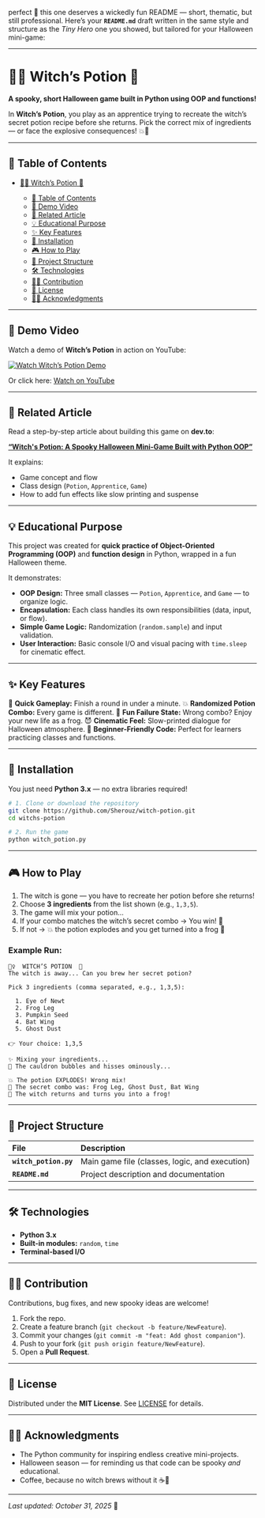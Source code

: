 perfect 👻 this one deserves a wickedly fun README — short, thematic, but still professional. Here’s your **`README.md`** draft written in the same style and structure as the *Tiny Hero* one you showed, but tailored for your Halloween mini-game:

---

# 🧙‍♀️ Witch’s Potion 🧪

**A spooky, short Halloween game built in Python using OOP and functions!**

In **Witch’s Potion**, you play as an apprentice trying to recreate the witch’s secret potion recipe before she returns.
Pick the correct mix of ingredients — or face the explosive consequences! 💥🐸

---

## 📑 Table of Contents

* [🧙‍♀️ Witch’s Potion 🧪](#-witchs-potion-)

  * [📑 Table of Contents](#-table-of-contents)
  * [🎥 Demo Video](#-demo-video)
  * [📰 Related Article](#-related-article)
  * [💡 Educational Purpose](#-educational-purpose)
  * [✨ Key Features](#-key-features)
  * [🚀 Installation](#-installation)
  * [🎮 How to Play](#-how-to-play)
  * [📁 Project Structure](#-project-structure)
  * [🛠️ Technologies](#-technologies)
  * [🤝🏽 Contribution](#-contribution)
  * [📃 License](#-license)
  * [🙌🏽 Acknowledgments](#-acknowledgments)

---

## 🎥 Demo Video

Watch a demo of **Witch’s Potion** in action on YouTube:

[![Watch Witch’s Potion Demo](https://img.youtube.com/vi/oFJRCdFpBwA/0.jpg)](https://youtu.be/oFJRCdFpBwA)

Or click here: [Watch on YouTube](https://youtu.be/oFJRCdFpBwA)

---

## 📰 Related Article

Read a step-by-step article about building this game on **dev.to**:

[**“Witch's Potion: A Spooky Halloween Mini-Game Built with Python OOP”**](https://dev.to/shahrouzlogs/witchs-potion-a-spooky-halloween-mini-game-built-with-python-oop-5090)

It explains:

* Game concept and flow
* Class design (`Potion`, `Apprentice`, `Game`)
* How to add fun effects like slow printing and suspense

---

## 💡 Educational Purpose

This project was created for **quick practice of Object-Oriented Programming (OOP)** and **function design** in Python, wrapped in a fun Halloween theme.

It demonstrates:

* **OOP Design:** Three small classes — `Potion`, `Apprentice`, and `Game` — to organize logic.
* **Encapsulation:** Each class handles its own responsibilities (data, input, or flow).
* **Simple Game Logic:** Randomization (`random.sample`) and input validation.
* **User Interaction:** Basic console I/O and visual pacing with `time.sleep` for cinematic effect.

---

## ✨ Key Features

🎃 **Quick Gameplay:** Finish a round in under a minute.
💥 **Randomized Potion Combo:** Every game is different.
🐸 **Fun Failure State:** Wrong combo? Enjoy your new life as a frog.
😈 **Cinematic Feel:** Slow-printed dialogue for Halloween atmosphere.
🧪 **Beginner-Friendly Code:** Perfect for learners practicing classes and functions.

---

## 🚀 Installation

You just need **Python 3.x** — no extra libraries required!

```bash
# 1. Clone or download the repository
git clone https://github.com/Sherouz/witch-potion.git
cd witchs-potion
```

```bash
# 2. Run the game
python witch_potion.py
```

---

## 🎮 How to Play

1. The witch is gone — you have to recreate her potion before she returns!
2. Choose **3 ingredients** from the list shown (e.g., `1,3,5`).
3. The game will mix your potion...
4. If your combo matches the witch’s secret combo → You win! 🎉
5. If not → 💥 the potion explodes and you get turned into a frog 🐸

### Example Run:

```
🧙‍♀️  WITCH’S POTION  🧪
The witch is away... Can you brew her secret potion?

Pick 3 ingredients (comma separated, e.g., 1,3,5):

  1. Eye of Newt
  2. Frog Leg
  3. Pumpkin Seed
  4. Bat Wing
  5. Ghost Dust

👉 Your choice: 1,3,5

✨ Mixing your ingredients...
💨 The cauldron bubbles and hisses ominously...

💥 The potion EXPLODES! Wrong mix!
🧪 The secret combo was: Frog Leg, Ghost Dust, Bat Wing
🐸 The witch returns and turns you into a frog!
```

---

## 📁 Project Structure

| File                  | Description                                    |
| :-------------------- | :--------------------------------------------- |
| **`witch_potion.py`** | Main game file (classes, logic, and execution) |
| **`README.md`**       | Project description and documentation          |

---

## 🛠️ Technologies

* **Python 3.x**
* **Built-in modules:** `random`, `time`
* **Terminal-based I/O**

---

## 🤝🏽 Contribution

Contributions, bug fixes, and new spooky ideas are welcome!

1. Fork the repo.
2. Create a feature branch (`git checkout -b feature/NewFeature`).
3. Commit your changes (`git commit -m "feat: Add ghost companion"`).
4. Push to your fork (`git push origin feature/NewFeature`).
5. Open a **Pull Request**.

---

## 📃 License

Distributed under the **MIT License**.
See [LICENSE](LICENSE) for details.

---

## 🙌🏽 Acknowledgments

* The Python community for inspiring endless creative mini-projects.
* Halloween season — for reminding us that code can be spooky *and* educational.
* Coffee, because no witch brews without it ☕🧪

---

*Last updated: October 31, 2025* 🎃

```
```
